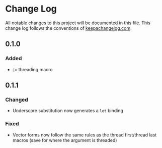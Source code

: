 # Change Log
All notable changes to this project will be documented in this file. This change log follows the conventions of [keepachangelog.com](http://keepachangelog.com/).

## 0.1.0
### Added

* `|>` threading macro


## 0.1.1
### Changed

* Underscore substitution now generates a `let` binding


### Fixed

* Vector forms now follow the same rules as the thread first/thread last macros (save for where the argument is threaded)